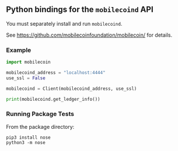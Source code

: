 ## Python bindings for the `mobilecoind` API

You must separately install and run `mobilecoind`.

See https://github.com/mobilecoinfoundation/mobilecoin/ for details.

### Example

``` python
import mobilecoin

mobilecoind_address = "localhost:4444"
use_ssl = False

mobilecoind = Client(mobilecoind_address, use_ssl)

print(mobilecoind.get_ledger_info())
```

### Running Package Tests

From the package directory:

```
pip3 install nose
python3 -m nose
```

